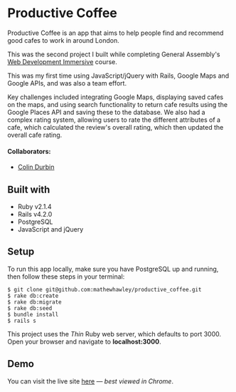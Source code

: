 # Productive Coffee

Productive Coffee is an app that aims to help people find and recommend good cafes to work in around London.

This was the second project I built while completing General Assembly's [Web Development Immersive](https://generalassemb.ly/education/web-development-immersive) course.

This was my first time using JavaScript/jQuery with Rails, Google Maps and Google APIs, and was also a team effort.

Key challenges included integrating Google Maps, displaying saved cafes on the maps, and using search functionality to return cafe results using the Google Places API and saving these to the database. We also had a complex rating system, allowing users to rate the different attributes of a cafe, which calculated the review's overall rating, which then updated the overall cafe rating.

#### Collaborators:
* [Colin Durbin](https://github.com/cddurbin)

## Built with
* Ruby v2.1.4
* Rails v4.2.0
* PostgreSQL
* JavaScript and jQuery

## Setup
To run this app locally, make sure you have PostgreSQL up and running, then follow these steps in your terminal:

```
$ git clone git@github.com:mathewhawley/productive_coffee.git
$ rake db:create
$ rake db:migrate
$ rake db:seed
$ bundle install
$ rails s
```
This project uses the _Thin_ Ruby web server, which defaults to port 3000. Open your browser and navigate to **localhost:3000**.

## Demo
You can visit the live site [here](http://productive-coffee.herokuapp.com) — _best viewed in Chrome_.